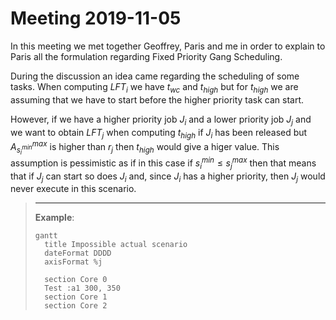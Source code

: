 # Meeting 2019-11-05

In this meeting we met together Geoffrey, Paris and me in order to explain to Paris all the formulation regarding Fixed Priority Gang Scheduling.

During the discussion an idea came regarding the scheduling of some tasks. When computing $LFT_i$ we have $t_{wc}$ and $t_{high}$ but for $t_{high}$ we are assuming that we have to start before the higher priority task can start. 

However, if we have a higher priority job $J_i$ and a lower priority job $J_j$ and we want to obtain $LFT_j$ when computing $t_{high}$ if $J_i$ has been released but $A^{max}_{s_i^{min}}$ is higher than $r_j$ then $t_{high}$ would give a higer value. This assumption is pessimistic as if in this case if $s_i^{min} \le s_j^{max}$ then that means that if $J_j$ can start so does $J_i$ and, since $J_i$ has a higher priority, then $J_j$ would never execute in this scenario.

> ***
>
> **Example**:
>
> ```mermaid
> gantt
> 	title Impossible actual scenario
> 	dateFormat DDDD
> 	axisFormat %j
> 	
> 	section Core 0
> 	Test :a1 300, 350
> 	section Core 1
> 	section Core 2
> ```
>
> 

